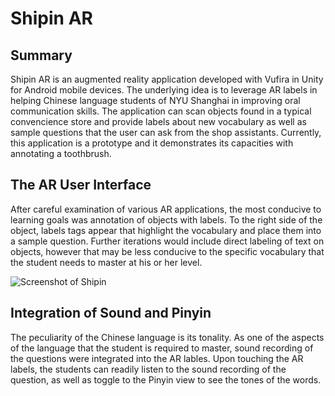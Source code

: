 # Shipin AR

## Summary
Shipin AR is an augmented reality application developed with Vufira in Unity for Android mobile devices. The underlying idea is to leverage AR labels in helping Chinese language students of NYU Shanghai in improving oral communication skills. The application can scan objects found in a typical convencience store and provide labels about new vocabulary as well as sample questions that the user can ask from the shop assistants. Currently, this application is a prototype and it demonstrates its capacities with annotating a toothbrush.

## The AR User Interface
After careful examination of various AR applications, the most conducive to learning goals was annotation of objects with labels. To the right side of the object, labels tags appear that highlight the vocabulary and place them into a sample question. Further iterations would include direct labeling of text on objects, however that may be less conducive to the specific vocabulary that the student needs to master at his or her level.

![Screenshot of Shipin](images/shipin1.png)

## Integration of Sound and Pinyin
The peculiarity of the Chinese language is its tonality. As one of the aspects of the language that the student is required to master, sound recording of the questions were integrated into the AR lables. Upon touching the AR labels, the students can readily listen to the sound recording of the question, as well as toggle to the Pinyin view to see the tones of the words.

